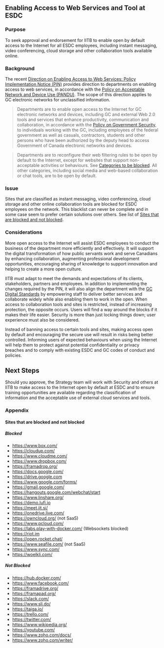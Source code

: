 ## Enabling Access to Web Services and Tool at ESDC

### Purpose

To seek approval and endorsement for IITB to enable open by default access to the Internet for all ESDC employees, including instant messaging, video conferencing, cloud storage and other collaboration tools available online.

### Background

The recent [Direction on Enabling Access to Web Services: Policy Implementation Notice (PIN)](https://www.tbs-sct.gc.ca/pol/doc-eng.aspx?id=32588) provides direction to departments on enabling access to web services, in accordance with the [Policy on Acceptable Network and Device Use (PANDU)](https://www.tbs-sct.gc.ca/pol/doc-eng.aspx?id=27122). The scope of this direction applies to GC electronic networks for unclassified information.

> Departments are to enable open access to the Internet for GC electronic networks and devices, including GC and external Web 2.0 tools and services that enhance productivity, communication and collaboration, in accordance with the [Policy on Government Security](https://www.tbs-sct.gc.ca/pol/doc-eng.aspx?id=16578), to individuals working with the GC, including employees of the federal government as well as casuals, contractors, students and other persons who have been authorized by the deputy head to access Government of Canada electronic networks and devices.

> Departments are to reconfigure their web filtering rules to be open by default to the Internet, except for websites that support non-acceptable activities or behaviours. See [Categories to be blocked](https://www.tbs-sct.gc.ca/pol/doc-eng.aspx?id=32588#appA). All other categories, including social media and web-based collaboration or chat tools, are to be open by default.

### Issue

Sites that are classified as instant messaging, video conferencing, cloud storage and other online collaboration tools are blocked for ESDC employees on the network. This blacklist can never be complete and in some case seem to prefer certain solutions over others. See list of [Sites that are blocked and not blocked](#sites-that-are-blocked-and-not-blocked).

### Considerations

More open access to the Internet will assist ESDC employees to conduct the business of the department more efficiently and effectively.
It will support the digital transformation of how public servants work and serve Canadians by enhancing collaboration, augmenting professional development opportunities, encouraging sharing of knowledge to support innovation and helping to create a more open culture.

IITB must adapt to meet the demands and expectations of its clients, stakeholders, partners and employees.
In addition to implementing the changes required by the PIN, it will also align the department with the [GC Digital Standards](https://www.canada.ca/en/government/system/digital-government/government-canada-digital-standards.html) by empowering staff to deliver better services and collaborate widely while also enabling them to work in the open.
When access to collaboration tools and sites is restricted, instead of increasing protection, the opposite occurs.
Users will find a way around the blocks if it makes their life easier.
Security is more than just locking things down; user experience must also be considered.

Instead of banning access to certain tools and sites, making access open by default and encouraging the secure use will result in risks being better controlled.
Informing users of expected behaviours when using the Internet will help them to protect against potential confidentiality or privacy breaches and to comply with existing ESDC and GC codes of conduct and policies.

## Next Steps

Should you approve, the Strategy team will work with Security and others at IITB to make access to the Internet open by default at ESDC and to ensure training opportunities are available regarding the classification of information and the acceptable use of external cloud services and tools.

### Appendix

#### Sites that are blocked and not blocked

##### Blocked

- https://www.box.com/
- https://cloudup.com/
- https://www.cloudme.com/
- https://www.dropbox.com/
- https://framadrop.org/
- https://docs.google.com/
- https://drive.google.com
- https://www.google.com/forms/
- https://gmail.google.com/
- https://hangouts.google.com/webchat/start
- https://www.linshare.org/
- https://demo.lufi.io
- https://meet.jit.si/
- https://onedrive.live.com/
- https://owncloud.org/ (not SaaS)
- https://www.pcloud.com/
- https://labs.play-with-docker.com/ (Websockets blocked)
- https://riot.im
- https://open.rocket.chat/
- https://www.seafile.com/ (not SaaS)
- https://www.sync.com/
- https://woelkli.com/

##### Not Blocked

- https://hub.docker.com/
- https://www.facebook.com/
- https://framadrive.org/
- https://framapad.org/
- https://slack.com/
- https://www.sli.do/
- https://taiga.io/
- https://trello.com/
- https://twitter.com/
- https://www.wikipedia.org/
- https://youtube.com/
- https://www.zoho.com/docs/
- https://www.zoho.com/writer/
